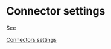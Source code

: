 # Connector settings

See 

[Connectors settings](../../designer/connections_settings/connectors_settings.md)
